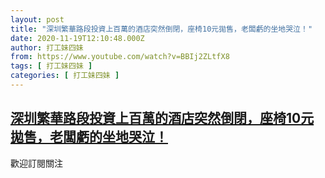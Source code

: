 ```yaml
---
layout: post
title: "深圳繁華路段投資上百萬的酒店突然倒閉，座椅10元拋售，老闆虧的坐地哭泣！"
date: 2020-11-19T12:10:48.000Z
author: 打工妹四妹
from: https://www.youtube.com/watch?v=BBIj2ZLtfX8
tags: [ 打工妹四妹 ]
categories: [ 打工妹四妹 ]
---
```

<!--1605787848000-->
[深圳繁華路段投資上百萬的酒店突然倒閉，座椅10元拋售，老闆虧的坐地哭泣！](https://www.youtube.com/watch?v=BBIj2ZLtfX8)
------

<div>
歡迎訂閱關注
</div>
